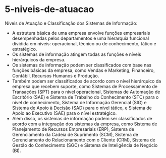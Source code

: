 # 5-niveis-de-atuacao

Níveis de Atuação e Classificação dos Sistemas de Informação:

* A estrutura básica de uma empresa envolve funções empresariais desempenhadas pelos departamentos e uma hierarquia funcional dividida em níveis: operacional, técnico ou de conhecimento, tático e estratégico.
* Os sistemas de informação atingem todas as funções e níveis hierárquicos da empresa.
* Os sistemas de informação podem ser classificados com base nas funções básicas da empresa, como Vendas e Marketing, Financeiro, Contábil, Recursos Humanos e Produção.
* Também podem ser classificados de acordo com o nível hierárquico da empresa que recebem suporte, como Sistemas de Processamento de Transações (SPT) para o nível operacional, Sistemas de Automação de Escritório (SAE) e Sistema de Trabalho do Conhecimento (STC) para o nível de conhecimento, Sistema de Informação Gerencial (SIG) e Sistema de Apoio à Decisão (SAD) para o nível tático, e Sistema de Apoio ao Executivo (SAE) para o nível estratégico.
* Além disso, os sistemas de informação podem ser classificados de acordo com a integração dos sistemas da empresa, como Sistema de Planejamento de Recursos Empresariais (ERP), Sistema de Gerenciamento da Cadeia de Suprimento (SCM), Sistema de Gerenciamento do Relacionamento com o Cliente (CRM), Sistema de Gestão do Conhecimento (SGC) e Sistema de Inteligência de Negócio (BI).
